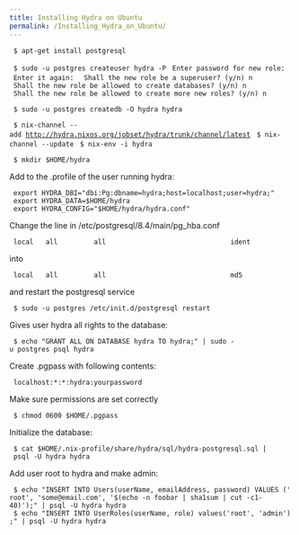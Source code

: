 ```yaml
---
title: Installing Hydra on Ubuntu
permalink: /Installing_Hydra_on_Ubuntu/
---
```


` $ apt-get install postgresql`

` $ sudo -u postgres createuser hydra -P`
` Enter password for new role: `
` Enter it again: `
` Shall the new role be a superuser? (y/n) n`
` Shall the new role be allowed to create databases? (y/n) n`
` Shall the new role be allowed to create more new roles? (y/n) n`

` $ sudo -u postgres createdb -O hydra hydra`

` $ nix-channel --add `[`http://hydra.nixos.org/jobset/hydra/trunk/channel/latest`](http://hydra.nixos.org/jobset/hydra/trunk/channel/latest)
` $ nix-channel --update`
` $ nix-env -i hydra`

` $ mkdir $HOME/hydra`

Add to the .profile of the user running hydra:

` export HYDRA_DBI="dbi:Pg:dbname=hydra;host=localhost;user=hydra;"`
` export HYDRA_DATA=$HOME/hydra`
` export HYDRA_CONFIG="$HOME/hydra/hydra.conf"`

Change the line in /etc/postgresql/8.4/main/pg_hba.conf

` local   all         all                               ident`

into

` local   all         all                               md5`

and restart the postgresql service

` $ sudo -u postgres /etc/init.d/postgresql restart`

Gives user hydra all rights to the database:

` $ echo "GRANT ALL ON DATABASE hydra TO hydra;" | sudo -u postgres psql hydra`

Create .pgpass with following contents:

` localhost:*:*:hydra:yourpassword`

Make sure permissions are set correctly

` $ chmod 0600 $HOME/.pgpass`

Initialize the database:

` $ cat $HOME/.nix-profile/share/hydra/sql/hydra-postgresql.sql | psql -U hydra hydra`

Add user root to hydra and make admin:

` $ echo "INSERT INTO Users(userName, emailAddress, password) VALUES ('root', 'some@email.com', '$(echo -n foobar | sha1sum | cut -c1-40)');" | psql -U hydra hydra `
` $ echo "INSERT INTO UserRoles(userName, role) values('root', 'admin');" | psql -U hydra hydra`